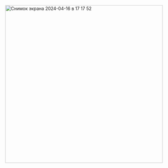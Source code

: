 <img width="502" alt="Снимок экрана 2024-04-16 в 17 17 52" src="https://github.com/srapchegs/rtippo/assets/160636893/b4ca3582-017a-4366-af5b-700da70482e4">
